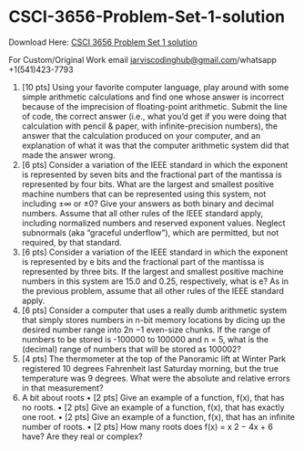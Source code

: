 # CSCI-3656-Problem-Set-1-solution

Download Here: [CSCI 3656 Problem Set 1 solution](https://jarviscodinghub.com/assignment/csci-3656-problem-set-1-solution/)

For Custom/Original Work email jarviscodinghub@gmail.com/whatsapp +1(541)423-7793

1. [10 pts] Using your favorite computer language, play around with some simple arithmetic
calculations and find one whose answer is incorrect because of the imprecision of floating-point
arithmetic. Submit the line of code, the correct answer (i.e., what you’d get if you were doing
that calculation with pencil & paper, with infinite-precision numbers), the answer that the
calculation produced on your computer, and an explanation of what it was that the computer
arithmetic system did that made the answer wrong.
2. [6 pts] Consider a variation of the IEEE standard in which the exponent is represented by
seven bits and the fractional part of the mantissa is represented by four bits. What are the
largest and smallest positive machine numbers that can be represented using this system, not
including ±∞ or ±0? Give your answers as both binary and decimal numbers. Assume that all
other rules of the IEEE standard apply, including normalized numbers and reserved exponent
values. Neglect subnormals (aka “graceful underflow”), which are permitted, but not required,
by that standard.
3. [6 pts] Consider a variation of the IEEE standard in which the exponent is represented by
e bits and the fractional part of the mantissa is represented by three bits. If the largest and
smallest positive machine numbers in this system are 15.0 and 0.25, respectively, what is e?
As in the previous problem, assume that all other rules of the IEEE standard apply.
4. [6 pts] Consider a computer that uses a really dumb arithmetic system that simply stores
numbers in n-bit memory locations by dicing up the desired number range into 2n −1 even-size
chunks. If the range of numbers to be stored is -100000 to 100000 and n = 5, what is the
(decimal) range of numbers that will be stored as 100002?
5. [4 pts] The thermometer at the top of the Panoramic lift at Winter Park registered 10
degrees Fahrenheit last Saturday morning, but the true temperature was 9 degrees. What were
the absolute and relative errors in that measurement?
6. A bit about roots
• [2 pts] Give an example of a function, f(x), that has no roots.
• [2 pts] Give an example of a function, f(x), that has exactly one root.
• [2 pts] Give an example of a function, f(x), that has an infinite number of roots.
• [2 pts] How many roots does f(x) = x
2 − 4x + 6 have? Are they real or complex?

